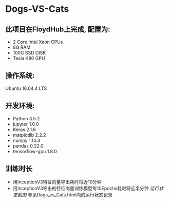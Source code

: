 # Dogs-VS-Cats

## 此项目在FloydHub上完成, 配置为:
+ 2 Core Intel Xeon CPUs
+ 8G RAM
+ 100G SSD DISK
+ Tesla K80 GPU

## 操作系统:
Ubuntu 16.04.4 LTS

## 开发环境:
+ Python 3.5.2
+ jupyter 1.0.0
+ Keras 2.1.6
+ matplotlib 2.2.2
+ numpy 1.14.3
+ pandas 0.22.0
+ tensorflow-gpu 1.8.0

## 训练时长
+ 用InceptionV3特征向量导出耗时将近10分钟
+ 用InceptionV3导出的特征向量训练模型每10Epochs耗时将近半分钟
*运行状态截图*
参见Dogs_vs_Cats.html内的运行状态记录
